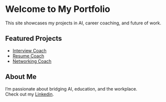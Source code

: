 # Welcome to My Portfolio

This site showcases my projects in AI, career coaching, and future of work.

## Featured Projects
- [Interview Coach](projects/agent-instructions/interview-coach/INSTRUCTIONS.md)
- [Resume Coach](projects/agent-instructions/resume-coach/INSTRUCTIONS.md)
- [Networking Coach](projects/agent-instructions/networking-coach/INSTRUCTIONS.md)

## About Me
I’m passionate about bridging AI, education, and the workplace.  
Check out my [Linkedin]((https://www.linkedin.com/in/phoenix-van-wagoner-bb530281/)).
